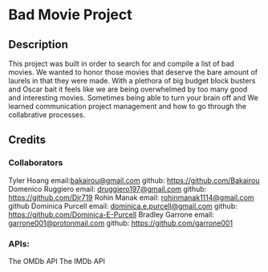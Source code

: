 # Bad Movie Project

## Description
This project was built in order to search for and compile a list of bad movies. We wanted to honor those movies that deserve the bare amount of laurels in that they were made.
With a plethora of big budget block busters and Oscar bait it feels like we are being overwhelmed by too many good and interesting movies. Sometimes being able to turn your brain off and
We learned communication project management and how to go through the collabrative processes.
## Credits
### Collaborators
Tyler Hoang email:bakairou@gmail.com  github: https://github.com/Bakairou
Domenico Ruggiero email: druggiero197@gmail.com github: https://github.com/Djr719
Rohin Manak email: rohinmanak1114@gmail.com github
Dominica Purcell email: dominica.e.purcell@gmail.com github: https://github.com/Dominica-E-Purcell
Bradley Garrone email: garrone001@protonmail.com github: https://github.com/garrone001
### APIs:
The OMDb API
The IMDb API
